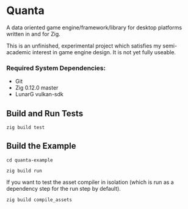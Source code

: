 # Quanta

A data oriented game engine/framework/library for desktop platforms written in
and for Zig.

This is an unfinished, experimental project which satisfies my semi-academic
interest in game engine design. It is not yet fully useable.

### Required System Dependencies:

- Git
- Zig 0.12.0 master
- LunarG vulkan-sdk

## Build and Run Tests

`zig build test`

## Build the Example

`cd quanta-example`

`zig build run`

If you want to test the asset compiler in isolation (which is run as a
dependency step for the run step by default).

`zig build compile_assets`
